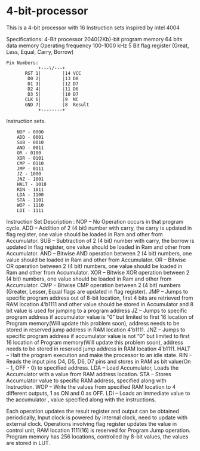 # 4-bit-processor
This is a 4-bit processor with 16 Instruction sets inspired by intel 4004

Specifications:
	4-Bit processor
	2040(2Kb)-bit program memory
	64 bits data memory
	Operating frequency 100-1000 kHz
	5 Bit flag register (Great, Less, Equal, Carry, Borrow)
 ```
Pin Numbers: 	
             +---\/---+
        RST 1|        |14 VCC
         D0 2|        |13 D8
         D1 3|        |12 D7
         D2 4|        |11 D6
         D3 5|        |10 D7
        CLK 6|        |9  NC
        GND 7|        |8  Result
             +--------+
```
Instruction sets. 
```
 	NOP - 0000
	ADD - 0001
	SUB - 0010
	AND - 0011
	OR - 0100	
  	XOR - 0101
	CMP - 0110
	JMP - 0111
	JZ - 1000
	JNZ - 1001
	HALT - 1010
	RIN - 1011
	LDA - 1100
	STA - 1101
	WOP - 1110
	LDI - 1111
```

Instruction Set Description :
	NOP – No Operation occurs in that program cycle.
	ADD – Addition of 2 (4 bit) number with carry, the carry is updated in flag register, one value should be loaded in Ram and other from Accumulator.
	SUB – Subtraction of 2 (4 bit) number with carry, the borrow is updated in flag register, one value should be loaded in Ram and other from Accumulator.
	AND – Bitwise AND operation between 2 (4 bit) numbers, one value should be loaded in Ram and other from Accumulator.
	OR – Bitwise OR operation between 2 (4 bit) numbers, one value should be loaded in Ram and other from Accumulator.
	XOR – Bitwise XOR operation between 2 (4 bit) numbers, one value should be loaded in Ram and other from Accumulator.
	CMP – Bitwise CMP operation between 2 (4 bit) numbers (Greater, Lesser, Equal flags are updated in flag register).
	JMP – Jumps to specific program address out of 8-bit location, first 4 bits are retrieved from RAM location 4’b1111 and other value should be stored in Accumulator and 8 bit value is used for jumping to a program address
	JZ – Jumps to specific program address if accumulator value is “0” but limited to first 16 location of Program memory(Will update this problem soon), address needs to be stored in reserved jump address in RAM location 4’b1111.
	JNZ – Jumps to specific program address if accumulator value is not “0” but limited to first 16 location of Program memory(Will update this problem soon), address needs to be stored in reserved jump address in RAM location 4’b1111. 
	HALT – Halt the program execution and make the processor to an idle state.
	RIN – Reads the input pins D4, D5, D6, D7 pins and stores in RAM as bit value(On – 1, OFF - 0) to specified address.
	LDA – Load Accumulator, Loads the Accumulator with a value from RAM address location.	STA – Stores Accumulator value to specific RAM address, specified along with Instruction.
	WOP – Write the values from specified RAM location to 4 different outputs, 1 as ON and 0 as OFF.
	LDI – Loads an immediate value to the accumulator , value specified along with the instructions.

			



Each operation updates the result register and output can be obtained periodically, Input clock is powered by internal clock, need to update with external clock. Operations involving flag register updates the value in control unit, RAM location 1111(16) is reserved for Program Jump operation.
Program memory has 256 locations, controlled by 8-bit values, the values are stored in LUT.
	

